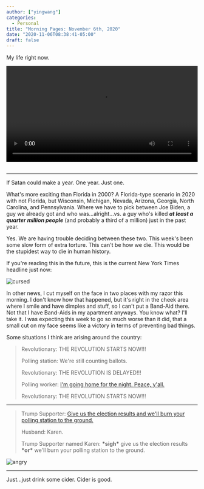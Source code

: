 ```yaml
---
author: ["yingwang"]
categories:
  - Personal
title: "Morning Pages: November 6th, 2020"
date: "2020-11-06T08:38:41-05:00"
draft: false
---
```


My life right now.

<!-- https://stackoverflow.com/a/26276254 -->

<video style="width: 100%; width: -moz-available; width: -webkit-fill-available;
    width: fill-available; max-width: 100%;" controls> <source
    src="/video/general/covid.mp4" type="video/mp4"> Your browser does not
support HTML5 video. </video> <br/> <br/>

---

If Satan could make a year. One year. Just one.

What's more exciting than Florida in 2000? A Florida-type scenario in 2020 with
not Florida, but Wisconsin, Michigan, Nevada, Arizona, Georgia, North Carolina,
and Pennsylvania. Where we have to pick between Joe Biden, a guy we already got
and who was...alright...vs. a guy who's killed **_at least a quarter million
people_** (and probably a third of a million) just in the past year.

Yes. We are having trouble deciding between these two. This week's been some
slow form of extra torture. This can't be how we die. This would be the
stupidest way to die in human history.

If you're reading this in the future, this is the current New York Times
headline just now:

![cursed](/img/posts/2020/11/06/morning_pages.png)

In other news, I cut myself on the face in two places with my razor this
morning. I don't know how that happened, but it's right in the cheek area where
I smile and have dimples and stuff, so I can't put a Band-Aid there. Not that I
have Band-Aids in my apartment anyways. You know what? I'll take it. I was
expecting this week to go so much worse than it did, that a small cut on my face
seems like a victory in terms of preventing bad things.

Some situations I think are arising around the country:

> Revolutionary: THE REVOLUTION STARTS NOW!!!
>
> Polling station: We're still counting ballots.
>
> Revolutionary: THE REVOLUTION IS DELAYED!!!
>
> Polling worker: [I'm going home for the night. Peace,
> y'all.](https://twitter.com/BrendanKeefe/status/1324577383328997376)
>
> Revolutionary: THE REVOLUTION STARTS NOW!!!

---

> Trump Supporter: [Give us the election results and we'll burn your polling
> station to the ground.](https://www.youtube.com/watch?v=6nqQVwQ1STs)
>
> Husband: Karen.
>
> Trump Supporter named Karen: **\*sigh\*** give us the election results
> **\*or\*** we'll burn your polling station to the ground.

![angry](/img/posts/2020/11/06/morning_pages_2.jpg)

---

Just...just drink some cider. Cider is good.
